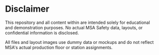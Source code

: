 # Disclaimer

This repository and all content within are intended solely for educational and demonstration purposes. No actual MSA Safety data, layouts, or confidential information is disclosed.

All files and layout images use dummy data or mockups and do not reflect MSA's actual production floor or station assignments. 

